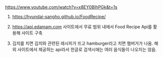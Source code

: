 <https://www.youtube.com/watch?v=x8EY0BlhPGk&t=1s>

1. https://hyundai-sangho.github.io/FoodRecipe/

2. https://api.edamam.com 사이트에서 무료 범위 내에서 Food Recipe Api를 활용해 사이트 구축

3. 김치를 치면 김치와 관련된 레시피가 뜨고 hamburger라고 치면 햄버거가 나옴. 해외 사이트에서 제공하는 api라서 한글로 검색시에는 여러 음식들이 나오지는 않음.

